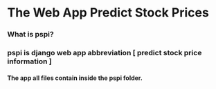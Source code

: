 # The Web App Predict Stock Prices

### What is pspi?
### pspi is django web app abbreviation [ predict stock price information ]

#### The app all files contain inside the pspi folder.

